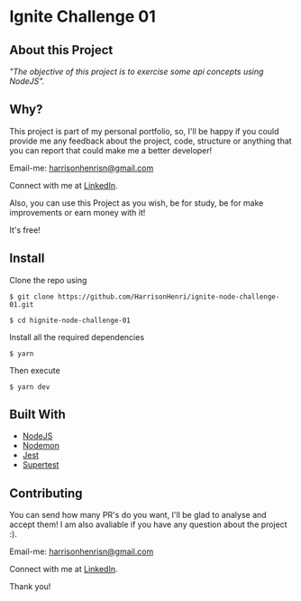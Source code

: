 # Ignite Challenge 01

## About this Project

_"The objective of this project is to exercise some api concepts using NodeJS"._

## Why?

This project is part of my personal portfolio, so, I'll be happy if you could provide me any feedback about the project, code, structure or anything that you can report that could make me a better developer!

Email-me: harrisonhenrisn@gmail.com

Connect with me at [LinkedIn](https://linkedin.com/in/harrison-henri-dos-santos-nascimento).

Also, you can use this Project as you wish, be for study, be for make improvements or earn money with it!

It's free!

## Install

Clone the repo using

```
$ git clone https://github.com/HarrisonHenri/ignite-node-challenge-01.git
```

```
$ cd hignite-node-challenge-01
```

Install all the required dependencies

```
$ yarn
```

Then execute

```
$ yarn dev
```

## Built With

- [NodeJS](https://nodejs.org/en/)
- [Nodemon](https://github.com/remy/nodemon) 
- [Jest](https://jestjs.io/pt-BR/) 
- [Supertest](https://github.com/visionmedia/supertest) 

## Contributing

You can send how many PR's do you want, I'll be glad to analyse and accept them! I am also avaliable if you have any question about the project :).

Email-me: harrisonhenrisn@gmail.com

Connect with me at [LinkedIn](https://linkedin.com/in/harrison-henri-dos-santos-nascimento-a6ba33112).

Thank you!